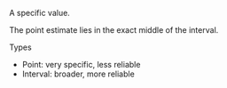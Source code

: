A specific value.

The point estimate lies in the exact middle of the interval.

Types

- Point: very specific, less reliable
- Interval: broader, more reliable